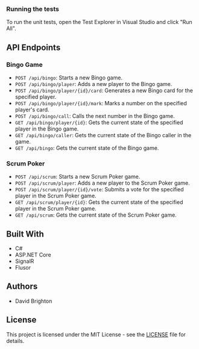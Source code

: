 
### Running the tests

To run the unit tests, open the Test Explorer in Visual Studio and click "Run All".

## API Endpoints

### Bingo Game

- `POST /api/bingo`: Starts a new Bingo game.
- `POST /api/bingo/player`: Adds a new player to the Bingo game.
- `POST /api/bingo/player/{id}/card`: Generates a new Bingo card for the specified player.
- `POST /api/bingo/player/{id}/mark`: Marks a number on the specified player's card.
- `POST /api/bingo/call`: Calls the next number in the Bingo game.
- `GET /api/bingo/player/{id}`: Gets the current state of the specified player in the Bingo game.
- `GET /api/bingo/caller`: Gets the current state of the Bingo caller in the game.
- `GET /api/bingo`: Gets the current state of the Bingo game.

### Scrum Poker

- `POST /api/scrum`: Starts a new Scrum Poker game.
- `POST /api/scrum/player`: Adds a new player to the Scrum Poker game.
- `POST /api/scrum/player/{id}/vote`: Submits a vote for the specified player in the Scrum Poker game.
- `GET /api/scrum/player/{id}`: Gets the current state of the specified player in the Scrum Poker game.
- `GET /api/scrum`: Gets the current state of the Scrum Poker game.

## Built With

- C#
- ASP.NET Core
- SignalR
- Flusor  

## Authors

- David Brighton


## License

This project is licensed under the MIT License - see the [LICENSE](LICENSE) file for details.

